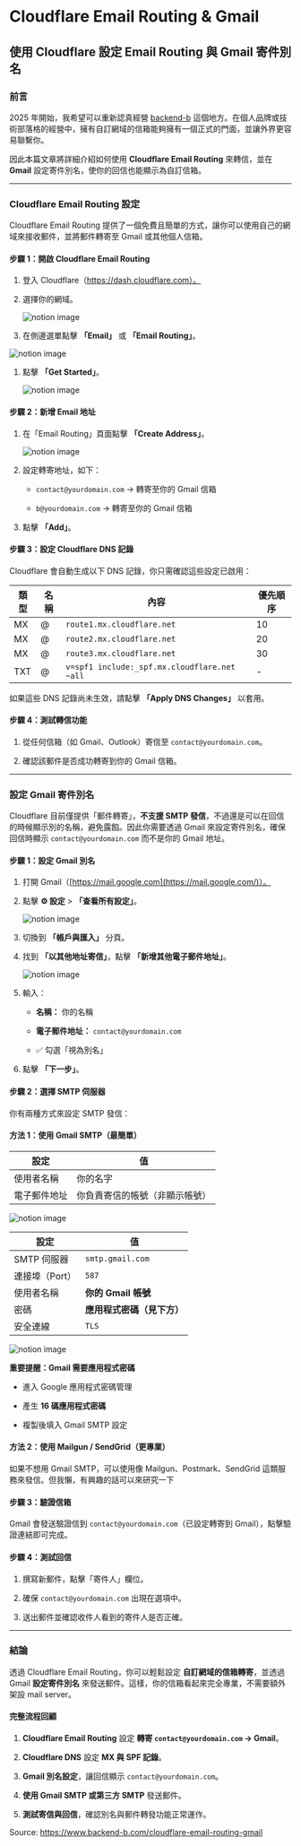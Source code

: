 # Cloudflare Email Routing & Gmail

## 使用 Cloudflare 設定 Email Routing 與 Gmail 寄件別名

### 前言

2025 年開始，我希望可以重新認真經營 [backend-b](https://ig.backend-b.com/) 這個地方。在個人品牌或技術部落格的經營中，擁有自訂網域的信箱能夠擁有一個正式的門面，並讓外界更容易聯繫你。

因此本篇文章將詳細介紹如何使用 **Cloudflare Email Routing** 來轉信，並在 **Gmail** 設定寄件別名，使你的回信也能顯示為自訂信箱。

---

### **Cloudflare Email Routing 設定**

Cloudflare Email Routing 提供了一個免費且簡單的方式，讓你可以使用自己的網域來接收郵件，並將郵件轉寄至 Gmail 或其他個人信箱。

#### **步驟 1：開啟 Cloudflare Email Routing**

1. 登入 Cloudflare（https://dash.cloudflare.com）。

2. 選擇你的網域。

   ![notion image](https://www.notion.so/image/attachment%3Adfd53da4-0440-43f8-847b-0422b0f3de0c%3A%25E6%2588%25AA%25E5%259C%2596_2025-03-23_16.00.08.png%3FspaceId%3D0786106d-95fd-4999-b526-8595056ea48c?table=block&id=1bf61fa7-980f-806f-80ff-ca98f642b626&cache=v2)

3. 在側邊選單點擊 **「Email」** 或 **「Email Routing」**。

![notion image](https://www.notion.so/image/attachment%3A4023a272-da95-45d8-a59c-4cd796bbad2f%3Aimage.png%3FspaceId%3D0786106d-95fd-4999-b526-8595056ea48c?table=block&id=1bf61fa7-980f-80be-8dfc-ccca2c77b427&cache=v2)

1. 點擊 **「Get Started」**。

   ![notion image](https://www.notion.so/image/attachment%3A6f6d5ea8-1c7b-46b6-a85b-d056e2e0d76d%3A%25E6%2588%25AA%25E5%259C%2596_2025-03-23_16.03.44.png%3FspaceId%3D0786106d-95fd-4999-b526-8595056ea48c?table=block&id=1bf61fa7-980f-802b-8bdc-ec4efefba417&cache=v2)

#### **步驟 2：新增 Email 地址**

1. 在「Email Routing」頁面點擊 **「Create Address」**。

   ![notion image](https://www.notion.so/image/attachment%3A17dba096-e818-4c88-b512-d3bcb20e5e2b%3A%25E6%2588%25AA%25E5%259C%2596_2025-03-23_16.04.13.png%3FspaceId%3D0786106d-95fd-4999-b526-8595056ea48c?table=block&id=1bf61fa7-980f-8064-9bb0-e04ebe8956b6&cache=v2)

2. 設定轉寄地址，如下：

   - `contact@yourdomain.com` → 轉寄至你的 Gmail 信箱

   - `b@yourdomain.com` → 轉寄至你的 Gmail 信箱

3. 點擊 **「Add」**。

#### **步驟 3：設定 Cloudflare DNS 記錄**

Cloudflare 會自動生成以下 DNS 記錄，你只需確認這些設定已啟用：

| 類型 | 名稱 | 內容 | 優先順序 | 
|---|---|---|---|
| MX | @ | `route1.mx.cloudflare.net` | 10 | 
| MX | @ | `route2.mx.cloudflare.net` | 20 | 
| MX | @ | `route3.mx.cloudflare.net` | 30 | 
| TXT | @ | `v=spf1 include:_spf.mx.cloudflare.net ~all` | \- | 

如果這些 DNS 記錄尚未生效，請點擊 **「Apply DNS Changes」** 以套用。

#### **步驟 4：測試轉信功能**

1. 從任何信箱（如 Gmail、Outlook）寄信至 `contact@yourdomain.com`。

2. 確認該郵件是否成功轉寄到你的 Gmail 信箱。

---

### **設定 Gmail 寄件別名**

Cloudflare 目前僅提供「郵件轉寄」，**不支援 SMTP 發信**，不過還是可以在回信的時候顯示別的名稱，避免露餡。因此你需要透過 Gmail 來設定寄件別名，確保回信時顯示 `contact@yourdomain.com` 而不是你的 Gmail 地址。

#### **步驟 1：設定 Gmail 別名**

1. 打開 Gmail（[https://mail.google.com](https://mail.google.com/)）。

2. 點擊 **⚙️ 設定** > **「查看所有設定」**。

   ![notion image](https://www.notion.so/image/attachment%3A90f4fbd3-c5de-47c2-b53d-870e36d6a132%3A%25E6%2588%25AA%25E5%259C%2596_2025-03-23_16.15.59.png%3FspaceId%3D0786106d-95fd-4999-b526-8595056ea48c?table=block&id=1bf61fa7-980f-80fe-854f-e4b0347b6a4c&cache=v2)

3. 切換到 **「帳戶與匯入」** 分頁。

4. 找到 **「以其他地址寄信」**，點擊 **「新增其他電子郵件地址」**。

   ![notion image](https://www.notion.so/image/attachment%3A9f03ddc9-f487-477b-bede-33bb7e146d5f%3A%25E6%2588%25AA%25E5%259C%2596_2025-03-23_16.16.27.png%3FspaceId%3D0786106d-95fd-4999-b526-8595056ea48c?table=block&id=1bf61fa7-980f-803f-9bcf-f1549281968b&cache=v2)

5. 輸入：

   - **名稱：** 你的名稱

   - **電子郵件地址：** `contact@yourdomain.com`

   - ✅ 勾選「視為別名」

6. 點擊 **「下一步」**。

#### **步驟 2：選擇 SMTP 伺服器**

你有兩種方式來設定 SMTP 發信：

#### **方法 1：使用 Gmail SMTP（最簡單）**

| 設定 | 值 | 
|---|---|
| 使用者名稱 | 你的名字 | 
| 電子郵件地址 | 你負責寄信的帳號（非顯示帳號） | 

![notion image](https://www.notion.so/image/attachment%3A734fcc90-b3b7-400a-bc87-688b30ffe3cb%3A%25E6%2588%25AA%25E5%259C%2596_2025-03-23_16.17.45.png%3FspaceId%3D0786106d-95fd-4999-b526-8595056ea48c?table=block&id=1bf61fa7-980f-804c-bff3-e414769c6c54&cache=v2)

| 設定 | 值 | 
|---|---|
| SMTP 伺服器 | `smtp.gmail.com` | 
| 連接埠（Port） | `587` | 
| 使用者名稱 | **你的 Gmail 帳號** | 
| 密碼 | **應用程式密碼（見下方）** | 
| 安全連線 | `TLS` | 

![notion image](https://www.notion.so/image/attachment%3Af985aa18-dafd-439e-8650-255cef7be3f1%3A%25E6%2588%25AA%25E5%259C%2596_2025-03-23_16.33.52.png%3FspaceId%3D0786106d-95fd-4999-b526-8595056ea48c?table=block&id=1bf61fa7-980f-804f-8a62-d253ad75c643&cache=v2)

**重要提醒：Gmail 需要應用程式密碼**

- 進入 Google 應用程式密碼管理

- 產生 **16 碼應用程式密碼**

- 複製後填入 Gmail SMTP 設定

#### **方法 2：使用 Mailgun / SendGrid（更專業）**

如果不想用 Gmail SMTP，可以使用像 Mailgun、Postmark、SendGrid 這類服務來發信。但我懶，有興趣的話可以來研究一下

#### **步驟 3：驗證信箱**

Gmail 會發送驗證信到 `contact@yourdomain.com`（已設定轉寄到 Gmail），點擊驗證連結即可完成。

#### **步驟 4：測試回信**

1. 撰寫新郵件，點擊「寄件人」欄位。

2. 確保 `contact@yourdomain.com` 出現在選項中。

3. 送出郵件並確認收件人看到的寄件人是否正確。

---

### **結論**

透過 Cloudflare Email Routing，你可以輕鬆設定 **自訂網域的信箱轉寄**，並透過 Gmail **設定寄件別名** 來發送郵件。這樣，你的信箱看起來完全專業，不需要額外架設 mail server。

#### **完整流程回顧**

1. **Cloudflare Email Routing** 設定 **轉寄 `contact@yourdomain.com` → Gmail**。

2. **Cloudflare DNS** 設定 **MX 與 SPF 記錄**。

3. **Gmail 別名設定**，讓回信顯示 `contact@yourdomain.com`。

4. **使用 Gmail SMTP 或第三方 SMTP** 發送郵件。

5. **測試寄信與回信**，確認別名與郵件轉發功能正常運作。


Source: <https://www.backend-b.com/cloudflare-email-routing-gmail>

